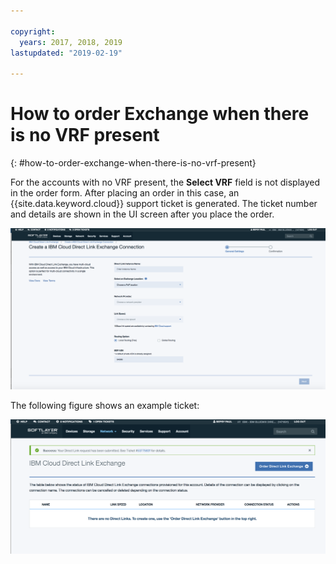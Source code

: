 ```yaml
---

copyright:
  years: 2017, 2018, 2019
lastupdated: "2019-02-19"

---
```


# How to order Exchange when there is no VRF present
{: #how-to-order-exchange-when-there-is-no-vrf-present}

For the accounts with no VRF present, the **Select VRF** field is not displayed in the order form. After placing an order in this case, an {{site.data.keyword.cloud}} support ticket is generated. The ticket number and details are shown in the UI screen after you place the order.

![Step NV1](/images/No-VRF-Step1.png)

The following figure shows an example ticket:

![Step NV1 ticket](/images/No-VRF-Step1-ticket.png)
